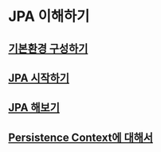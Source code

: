 # **JPA 이해하기** 

## **[기본환경 구성하기](https://github.com/keepinmindsh/tech-course/blob/main/jpa/environment/README.md)**

## **[JPA 시작하기](https://github.com/keepinmindsh/tech-course/blob/main/jpa/start/README.md)**

## **[JPA 해보기](https://github.com/keepinmindsh/tech-course/blob/main/jpa/getstarted/README.md)**

## **[Persistence Context에 대해서](https://github.com/keepinmindsh/tech-course/blob/main/jpa/persistences_context/README.md)**
